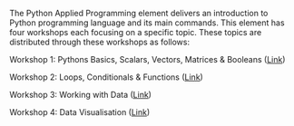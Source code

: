The Python Applied Programming element delivers an introduction to Python programming language and its main commands. This element has four workshops each focusing on a specific topic. These topics are distributed through these workshops as follows:

Workshop 1: Pythons Basics, Scalars, Vectors, Matrices & Booleans ([Link](https://github.com/LamaHamadeh/AppliedProgramming/tree/main/Jupyter%20Notebook%20Code/Workshop_1))

Workshop 2: Loops, Conditionals & Functions ([Link](https://github.com/LamaHamadeh/AppliedProgramming/tree/main/Jupyter%20Notebook%20Code/Workshop_2))

Workshop 3: Working with Data ([Link](https://github.com/LamaHamadeh/AppliedProgramming/tree/main/Jupyter%20Notebook%20Code/Workshop_3))

Workshop 4: Data Visualisation ([Link](https://github.com/LamaHamadeh/AppliedProgramming/tree/main/Jupyter%20Notebook%20Code/Workshop_4))
